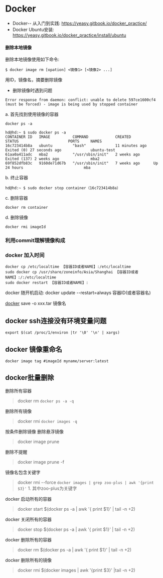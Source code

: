 # Docker

* Docker-- 从入门到实践:  https://yeasy.gitbook.io/docker_practice/
* Docker Ubuntu安装:  https://yeasy.gitbook.io/docker_practice/install/ubuntu

#### 删除本地镜像

删除本地镜像使用如下命令:

```
$ docker image rm [opation] <镜像1> [<镜像2> ...]
```

用ID，镜像名，摘要删除镜像

* 删除镜像时遇到问题 

```
Error response from daemon: conflict: unable to delete 597ce1600cf4 (must be forced) - image is being used by stopped container
```

a. 首先找到使用镜像的容器

```shell
docker ps -a

hd@hd:~ $ sudo docker ps -a
CONTAINER ID   IMAGE          COMMAND            CREATED          STATUS                      PORTS     NAMES
16c723414b8a   ubuntu         "bash"             11 minutes ago   Exited (0) 27 seconds ago             ubuntu-test
61aa0a411adc   mba2           "/usr/sbin/init"   2 weeks ago      Exited (137) 2 weeks ago              mba2
69f852dfb83c   9160de71d67b   "/usr/sbin/init"   7 weeks ago      Up 24 hours                           mba
```

b. 终止容器

```
hd@hd:~ $ sudo docker stop container（16c723414b8a）
```

c. 删除容器

```
docker rm container
```

d. 删除镜像

```
docker rmi imageId
```

### 利用commit理解镜像构成

### docker 加入时间

```shell
docker cp /etc/localtime 【容器ID或者NAME】:/etc/localtime
sudo docker cp /usr/share/zoneinfo/Asia/Shanghai 【容器ID或者NAME】:/:/etc/localtime
sudo docker restart 【容器ID或者NAME】:
```

docker 随开机启动:  docker update --restart=always 容器ID(或者容器名)

  [docker](https://so.csdn.net/so/search?q=docker&spm=1001.2101.3001.7020)  save -o xxx.tar 镜像名

## docker ssh连接没有环境变量问题

```shell
export $(cat /proc/1/environ |tr '\0' '\n' | xargs)
```

## docker 镜像重命名

```docker
docker image tag #imageId myname/server:latest
```



## docker批量删除

删除所有容器

> docker rm `docker ps -a -q`

删除所有镜像

> docker rmi `docker images -q`

按条件删除镜像
      删除悬浮镜像

> docker image prune

删除不提醒

> docker image prune -f


镜像名包含关键字

> docker rmi --force `docker images | grep zoo-plus | awk '{print $3}'` 
> 1.
> 其中zoo-plus为关键字

docker 启动所有的容器

> docker start $(docker ps -a | awk '{ print $1}' | tail -n +2)

docker 关闭所有的容器

> docker stop $(docker ps -a | awk '{ print $1}' | tail -n +2)

docker 删除所有的容器

> docker rm $(docker ps -a | awk '{ print $1}' | tail -n +2)

docker 删除所有的镜像

> docker rmi $(docker images | awk '{print $3}' |tail -n +2)
> 


